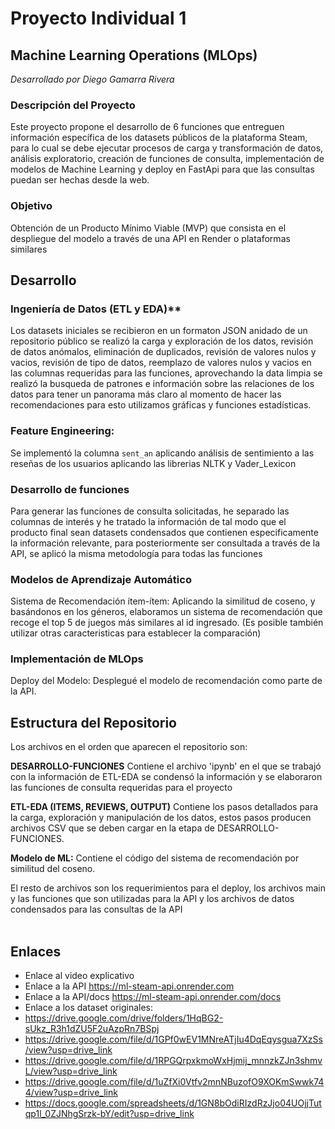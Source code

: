 # Proyecto Individual 1 
## Machine Learning Operations (MLOps)
*Desarrollado por Diego Gamarra Rivera*

### Descripción del Proyecto
Este proyecto propone el desarrollo de 6 funciones que entreguen información específica de los datasets públicos de la plataforma Steam, para lo cual se debe ejecutar procesos de carga y transformación de datos, análisis exploratorio, creación de funciones de consulta,  implementación de modelos de Machine Learning y deploy en FastApi para que las consultas puedan ser hechas desde la web.

### Objetivo
Obtención de un Producto Mínimo Viable (MVP) que consista en el despliegue del modelo a través de una API en Render o plataformas similares
<br />

## Desarrollo <br />


### Ingeniería de Datos (ETL y EDA)** <br />
Los datasets iniciales se recibieron en un formaton JSON anidado de un repositorio público se realizó la carga y exploración de los datos, revisión de datos anómalos, eliminación de duplicados, revisión de valores nulos  y vacios, revisión de tipo de datos, reemplazo de valores nulos y vacios en las columnas requeridas para las funciones, aprovechando la data limpia se realizó la busqueda de patrones e información sobre las relaciones de los datos para tener un panorama más claro al momento de hacer las recomendaciones para esto utilizamos gráficas y funciones estadísticas.<br />  
### Feature Engineering:
Se implementó la columna ` sent_an ` aplicando análisis de sentimiento a las reseñas de los usuarios aplicando las librerias NLTK y Vader_Lexicon <br />
### Desarrollo de funciones
Para generar las funciones de consulta solicitadas, he separado las columnas de interés y he tratado la información de tal modo que el producto final sean datasets condensados que contienen especificamente la información relevante, para posteriormente ser consultada a través de la API, se aplicó la misma metodología para todas las funciones<br />
### Modelos de Aprendizaje Automático <br />
Sistema de Recomendación ítem-ítem: Aplicando la similitud de coseno, y basándonos en los géneros, elaboramos un sistema de recomendación que recoge el top 5 de juegos más similares al id ingresado. (Es posible también utilizar otras caracteristicas para establecer la comparación) <br />

### Implementación de MLOps
Deploy del Modelo: Desplegué el modelo de recomendación como parte de la API. 


## Estructura del Repositorio <br /> 
Los archivos en el orden que aparecen el repositorio son:

**DESARROLLO-FUNCIONES** Contiene el archivo 'ipynb' en el que se trabajó con la información de ETL-EDA se condensó la información y se elaboraron las funciones de consulta requeridas para el proyecto<br />

**ETL-EDA (ITEMS, REVIEWS, OUTPUT)** Contiene los pasos detallados para la carga, exploración y manipulación de los datos, estos pasos producen archivos CSV que se deben cargar en la etapa de DESARROLLO-FUNCIONES.<br />

**Modelo de ML:** Contiene el código del sistema de recomendación por similitud del coseno.<br />

El resto de archivos son los requerimientos para el deploy, los archivos main y las funciones que son utilizadas para la API y los archivos de datos condensados para las consultas de la API  
<br />

## Enlaces <br />
- Enlace al video explicativo 
- Enlace a la API  https://ml-steam-api.onrender.com
- Enlace a la API/docs https://ml-steam-api.onrender.com/docs
- Enlace a los dataset originales:
 - https://drive.google.com/drive/folders/1HqBG2-sUkz_R3h1dZU5F2uAzpRn7BSpj
 - https://drive.google.com/file/d/1GPf0wEV1MNreATjIu4DqEqysgua7XzSs/view?usp=drive_link
 - https://drive.google.com/file/d/1RPGQrpxkmoWxHjmij_mnnzkZJn3shmvL/view?usp=drive_link
 - https://drive.google.com/file/d/1uZfXi0Vtfv2mnNBuzofO9XOKmSwwk744/view?usp=drive_link
 - https://docs.google.com/spreadsheets/d/1GN8bOdiRIzdRzJjo04UOjjTutqp1l_0ZJNhgSrzk-bY/edit?usp=drive_link
 
